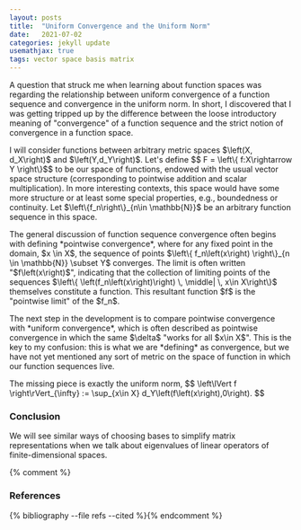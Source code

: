 ```yaml
---
layout: posts
title:  "Uniform Convergence and the Uniform Norm"
date:   2021-07-02
categories: jekyll update
usemathjax: true
tags: vector space basis matrix
---
```

<p>
    A question that struck me when learning about function spaces was regarding the relationship between uniform convergence of a function sequence and convergence in the uniform norm. In short, I discovered that I was getting tripped up by the difference between the loose introductory meaning of "convergence" of a function sequence and the strict notion of convergence in a function space.
</p>
<p>
    I will consider functions between arbitrary metric spaces $\left(X, d_X\right)$ and $\left(Y,d_Y\right)$. Let's define $$ F = \left\{ f:X\rightarrow Y \right\}$$ to be our space of functions, endowed with the usual vector space structure (corresponding to pointwise addition and scalar multiplication). In more interesting contexts, this space would have some more structure or at least some special properties, e.g., boundedness or continuity. Let $\left\{f_n\right\}_{n\in \mathbb{N}}$ be an arbitrary function sequence in this space.
</p>
<p>
    The general discussion of function sequence convergence often begins with defining *pointwise convergence*, where for any fixed point in the domain, $x \in X$, the sequence of points $\left\{ f_n\left(x\right) \right\}_{n \in \mathbb{N}} \subset Y$ converges. The limit is often written "$f\left(x\right)$", indicating that the collection of limiting points of the sequences $\left\{ \left(f_n\left(x\right)\right) \, \middle| \, x\in X\right\}$ themselves constitute a function. This resultant function $f$ is the "pointwise limit" of the $f_n$.
</p>
<p>
    The next step in the development is to compare pointwise convergence with *uniform convergence*, which is often described as pointwise convergence in which the same $\delta$ "works for all $x\in X$". This is the key to my confusion: this is what we are *defining* as convergence, but we have not yet mentioned any sort of metric on the space of function in which our function sequences live.
</p>
<p>
    The missing piece is exactly the uniform norm, $$ \left\lVert f \right\rVert_{\infty} := \sup_{x\in X} d_Y\left(f\left(x\right),0\right). $$
</p>



### Conclusion

<p>
    We will see similar ways of choosing bases to simplify matrix representations when we talk about eigenvalues of linear operators of finite-dimensional spaces.
</p>


{% comment %}
<h3>References</h3>
{% bibliography --file refs --cited %}{% endcomment %}
